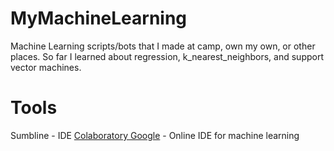 # MyMachineLearning
Machine Learning scripts/bots that I made at camp, own my own, or other places. 
So far I learned about regression, k_nearest_neighbors, and support vector machines.

# Tools
Sumbline - IDE
[Colaboratory Google](https://colab.research.google.com/) - Online IDE for machine learning
